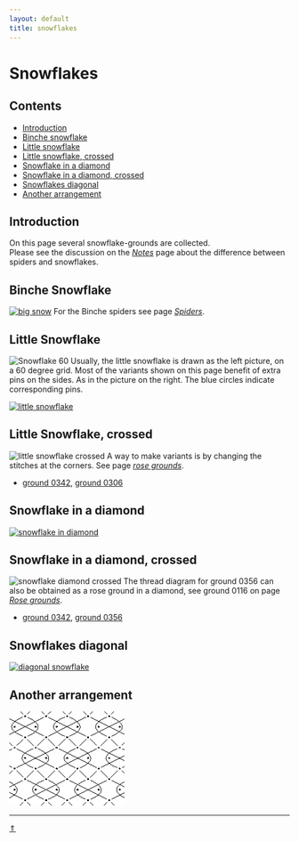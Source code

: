 ```yaml
---
layout: default
title: snowflakes
---
```


# Snowflakes

## Contents
* [Introduction](#introduction)
* [Binche snowflake](#binche-snowflake)
* [Little snowflake](#little-snowflake)
* [Little snowflake, crossed](#little-snowflake-crossed)
* [Snowflake in a diamond](#snowflake-in-a-diamond)
* [Snowflake in a diamond, crossed](#snowflake-in-a-diamond-crossed)
* [Snowflakes diagonal](#snowflakes-diagonal)
* [Another arrangement](#another-arrangement)

## Introduction
On this page several snowflake-grounds are collected.   
Please see the discussion on the [_Notes_][page-tips] page about the difference between spiders and snowflakes.

## Binche Snowflake
[![big snow][p-big-snow]][t-big-snow]
For the Binche spiders see page [_Spiders_][page-spiders].
<p style="clear: both"></p>

[p-big-snow]: ../images_wt/gf-bi-snow-wt.png?align=left "binche snowflake"
[t-big-snow]: /GroundForge/tiles?patchWidth=12&patchHeight=12&a1=ctc&c1=ctc&d1=ctcll&f1=ctcrr&g1=ctc&b2=ctc&e2=ctctctc&h2=ctc&a3=ctc&c3=ctcrr&d3=ctc&f3=ctc&g3=ctcll&shiftColsSE=4&shiftRowsSE=3&shiftColsSW=-4&shiftRowsSW=3&tile=5-25-56-,-5--5--5,5-C6-2B-

## Little Snowflake
![Snowflake 60][p-snow-60]
Usually, the little snowflake is drawn as the left picture, on a 60 degree grid. Most of the variants shown on this page benefit of extra pins on the sides. As in the picture on the right. The blue circles indicate corresponding pins.       
<p style="clear: both"></p>

[![little snowflake][p-little-snow]][t-little-snow]

[p-snow-60]: /MAE-gf/images/snow/little-snow.png?align=right "snowflake drawing"
[p-little-snow]: ../images_wt/gf-sn-oo-wt.png "little snowflake"
[t-little-snow]: /GroundForge/tiles?patchWidth=12&patchHeight=16&a1=ct&c1=ct&b2=ct&a3=ct&c3=ct&b4=ctct&d4=ctct&shiftColsSE=2&shiftRowsSE=4&shiftColsSW=-2&shiftRowsSW=4&tile=5-5-,-5--,B-C-,-5-5

## Little Snowflake, crossed     
![little snowflake crossed][pic-sn-cr]
A way to make variants is by changing the stitches at the corners. See page [_rose grounds_][p-corners].   
<p style="clear: both"></p>

* [ground 0342][T-ex-0342], [ground 0306][T-mt-0306]

[pic-sn-cr]: ../images_wt/gf-sn-cr-wt.png?align=left "little snowflake, crossed"
[p-corners]: ../docs/roses#corners

[T-ex-0342]: /GroundForge/tiles?patchWidth=16&patchHeight=16&c1=c&e1=c&b2=ctctc&d2=tc&f2=ctctc&h2=ct&a3=ct&g3=ct&h4=ctct&shiftColsSE=4&shiftRowsSE=4&shiftColsSW=-4&shiftRowsSW=4&tile=--B-C---,-E-5-O-K,5-----5-,-------5
[T-mt-0306]: /GroundForge/tiles?patchWidth=24&patchHeight=24&c1=c&e1=c&b2=c&d2=tctc&f2=c&h2=ctct&a3=cr&g3=cl&h4=tct&shiftColsSE=4&shiftRowsSE=4&shiftColsSW=-4&shiftRowsSW=4&tile=--B-C---,-E-5-O-K,5-----5-,-------5

## Snowflake in a diamond
[![snowflake in diamond][p-snow-diamond]][t-snow-diamond]
<p style="clear: both"></p>

[p-snow-diamond]: ../images_wt/sn-uni-sq.png?align=left "ground 0306"
[t-snow-diamond]: /GroundForge/tiles?patchWidth=12&patchHeight=12&a1=ct&d1=ctctt&b2=ctr&c2=ctctt&d2=ctct&e2=ctctt&f2=ctl&a3=ctctt&b3=ctctt&c3=ct&e3=ct&f3=ctctt&shiftColsSE=3&shiftRowsSE=3&shiftColsSW=-3&shiftRowsSW=3&tile=5--5--,-C632B,566-22

## Snowflake in a diamond, crossed
![snowflake diamond crossed][p-snow-diax]
The thread diagram for ground 0356 can also be obtained as a rose ground in a diamond, see ground 0116 on page [_Rose grounds_][page-rose].
<p style="clear: both"></p>

* [ground 0342][T-0342-sq], [ground 0356][T-mt-0356]

[p-snow-diax]: ../images_wt/sn-uni-sc.png?align=left "snowflake crossed in a diamond"

[T-0342-sq]: /GroundForge/tiles?patchWidth=17&patchHeight=16&j1=ctctt&f1=ctctt&d1=ctct&c1=ct&b1=ctct&d2=ct&b2=ct&h3=ctctt&c3=ctct&d4=ct&b4=ct&j5=ctctt&f5=ctctt&d5=ctctt&c5=ct&b5=ctctt&tile=-O3E-5---5,-4-7--W-Y-,--5----5--,-B-C--Y-W-,-158-L---H&tileStitch=ctct&shiftColsSW=-5&shiftRowsSW=5&shiftColsSE=5&shiftRowsSE=5
[T-mt-0356]: /GroundForge/tiles?patchWidth=17&patchHeight=16&j1=ctcl&f1=ctcr&d1=c&c1=ctct&b1=c&d2=cr&b2=cl&h3=ctct&c3=ctc&d4=c&b4=c&j5=ctcr&f5=ctcl&d5=c&c5=tctc&b5=c&tile=-O3E-5---5,-4-7--W-Y-,--5----5--,-B-C--Y-W-,-158-L---H&footsideStitch=tctct&tileStitch=ctc&headsideStitch=tctct&shiftColsSW=-5&shiftRowsSW=5&shiftColsSE=5&shiftRowsSE=5

## Snowflakes diagonal
[![diagonal snowflake][p-snow-diag]][t-snow-diag]

[p-snow-diag]: ../images_wt/gf-sn-dia-wt.png "diagonal snowflakes" 
[t-snow-diag]: /GroundForge/tiles?patchWidth=12&patchHeight=12&d1=ctc&c1=ctc&b1=ctc&a1=tctct&c2=ctc&b2=ctc&a2=ctc&tile=1011,114-&footsideStitch=ctctt&tileStitch=ctc&headsideStitch=ctctt&shiftColsSW=-2&shiftRowsSW=2&shiftColsSE=2&shiftRowsSE=2

## Another arrangement
[![offset snowflake][p-G63]][t-63-43]

[p-G63]: ../images_wt/G63.png "offset snowflakes" 
[t-63-43]: https://d-bl.github.io/GroundForge/tiles?patchWidth=15&patchHeight=20&c1=ct&a1=ctct&d2=cl&b2=cr&c3=ctct&d4=ct&b4=ct&c5=ct&a5=ct&tile=5-5-,-5-5,--5-,-b-c,5-5-&footsideStitch=ctctt&tileStitch=ct&headsideStitch=ctctt&shiftColsSW=-4&shiftRowsSW=0&shiftColsSE=1&shiftRowsSE=5

   
***
[&uArr;]()

[page-spiders]: ../docs/spiders#binche-spiders
[page-tips]: ../docs/tricks#ground-names
[page-rose]: ../docs/roses#rose-ground-in-a-diamond








